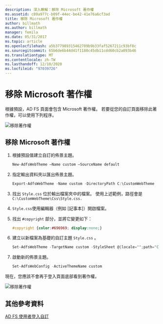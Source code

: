 ```yaml
---
description: 深入瞭解：移除 Microsoft 著作權
ms.assetid: c89a977c-b09f-44ec-be42-41e76a6cf3ad
title: 移除 Microsoft 著作權
author: billmath
ms.author: billmath
manager: femila
ms.date: 05/31/2017
ms.topic: article
ms.openlocfilehash: a5b377989315462789b9b33faf5267211c93bf8c
ms.sourcegitcommit: 65b6de6b44d41f1180c45db11cdd60cb2a093b46
ms.translationtype: MT
ms.contentlocale: zh-TW
ms.lasthandoff: 12/10/2020
ms.locfileid: "97039726"
---
```

# <a name="remove-the-microsoft-copyright"></a>移除 Microsoft 著作權



根據預設，AD FS 頁面會包含 Microsoft 著作權。 若要從您的自訂頁面移除此著作權，可以使用下列程序。

![移除著作權](media/AD-FS-user-sign-in-customization/ADFS_Blue_Custom1.png)

## <a name="to-remove-the-microsoft-copyright"></a>移除 Microsoft 著作權

1. 根據預設值建立自訂的佈景主題。

   ```powershell
   New-AdfsWebTheme –Name custom –SourceName default
   ```

2. 指定輸出資料夾以匯出佈景主題。

   ```powershell
   Export-AdfsWebTheme -Name custom -DirectoryPath C:\CustomWebTheme
   ```

3. 找出 `Style.css` 位於輸出檔案夾中的檔案。 使用上述範例，路徑會是 `C:\CustomWebTheme\Css\Style.css.`

4. `Style.css`使用編輯器（例如 [記事本]）開啟檔案。

5. 找出 `#copyright` 部分，並將它變更如下：

   ```css
   #copyright {color:#696969; display:none;}
   ```

6. 建立以新檔案為基礎的自訂主題 `Style.css` 。

   ```powershell
   Set-AdfsWebTheme -TargetName custom -StyleSheet @{locale="";path="C:\customWebTheme\css\style.css"}
   ```

7. 啟動新的佈景主題。

   ```powershell
   Set-AdfsWebConfig -ActiveThemeName custom
   ```

現在，您應該不會再于登入頁面底部看到著作權。

![移除著作權](media/AD-FS-user-sign-in-customization/ADFS_Blue_Custom1a.png)

## <a name="additional-references"></a>其他參考資料
[AD FS 使用者登入自訂](AD-FS-user-sign-in-customization.md)
